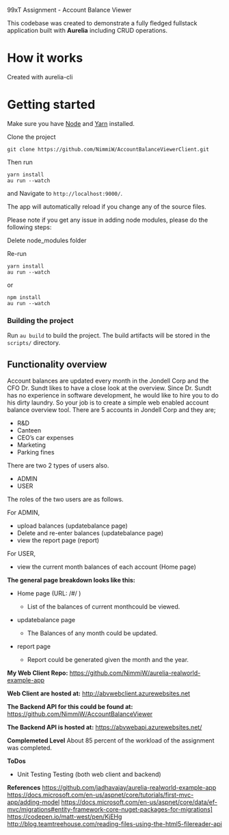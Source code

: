 99xT Assignment - Account Balance Viewer

This codebase was created to demonstrate a fully fledged fullstack application built with **Aurelia** including CRUD operations.



# How it works

Created with aurelia-cli

# Getting started

Make sure you have [Node](https://nodejs.org/) and [Yarn](https://yarnpkg.com/) installed. 

Clone the project

`git clone https://github.com/NimmiW/AccountBalanceViewerClient.git`

Then run 
```
yarn install
au run --watch
```
and Navigate to `http://localhost:9000/`. 

The app will automatically reload if you change any of the source files.

Please note if you get any issue in adding node modules, please do the following steps:

Delete node_modules folder

Re-run
 ```
yarn install
au run --watch
```

or
```
npm install
au run --watch
```

### Building the project
Run `au build` to build the project. The build artifacts will be stored in the `scripts/` directory.

## Functionality overview

Account balances are updated every month in the Jondell Corp and the CFO Dr. Sundt likes to have a close look at the overview. Since Dr. Sundt has no experience in software development, he would like to hire you to do his dirty laundry. So your job is to create a simple web enabled
account balance overview tool. There are 5 accounts in Jondell Corp and they are;
- R&D
- Canteen
- CEO’s car expenses
- Marketing
- Parking fines

There are two 2 types of users also.
- ADMIN
- USER

The roles of the two users are as follows.

For ADMIN,
- upload balances (updatebalance page)
- Delete and re-enter balances (updatebalance page)
- view the report page (report)

For USER,
- view the current month balances of each account (Home page)


**The general page breakdown looks like this:**

- Home page (URL: /#/ )
    - List of the balances of current monthcould be viewed.

- updatebalance page
    - The Balances of any month could be updated.

- report page
    - Report could be generated given the month and the year.



**My Web Client Repo:**
https://github.com/NimmiW/aurelia-realworld-example-app

**Web Client are hosted at:**
http://abvwebclient.azurewebsites.net

**The Backend API for this could be found at:**
https://github.com/NimmiW/AccountBalanceViewer

**The Backend API is hosted at:**
https://abvwebapi.azurewebsites.net/

**Complemeted Level**
About 85 percent of the workload of the assignment was completed.

**ToDos**
- Unit Testing Testing (both web client and backend)

**References**
https://github.com/jadhavajay/aurelia-realworld-example-app
https://docs.microsoft.com/en-us/aspnet/core/tutorials/first-mvc-app/adding-model
https://docs.microsoft.com/en-us/aspnet/core/data/ef-mvc/migrations#entity-framework-core-nuget-packages-for-migrations]
https://codepen.io/matt-west/pen/KjEHg
http://blog.teamtreehouse.com/reading-files-using-the-html5-filereader-api

<br />
